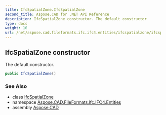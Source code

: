 ```yaml
---
title: IfcSpatialZone.IfcSpatialZone
second_title: Aspose.CAD for .NET API Reference
description: IfcSpatialZone constructor. The default constructor
type: docs
weight: 10
url: /net/aspose.cad.fileformats.ifc.ifc4.entities/ifcspatialzone/ifcspatialzone/
---
```

## IfcSpatialZone constructor

The default constructor.

```csharp
public IfcSpatialZone()
```

### See Also

* class [IfcSpatialZone](../)
* namespace [Aspose.CAD.FileFormats.Ifc.IFC4.Entities](../../ifcspatialzone/)
* assembly [Aspose.CAD](../../../)


